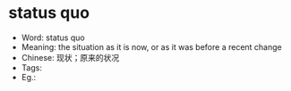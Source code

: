 # status quo

- Word: status quo
- Meaning: the situation as it is now, or as it was before a recent change
- Chinese: 现状；原来的状况
- Tags: 
- Eg.: 
